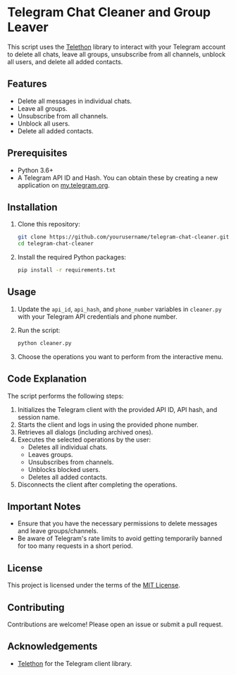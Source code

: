 # Telegram Chat Cleaner and Group Leaver

This script uses the [Telethon](https://github.com/LonamiWebs/Telethon) library to interact with your Telegram account to delete all chats, leave all groups, unsubscribe from all channels, unblock all users, and delete all added contacts.

## Features

- Delete all messages in individual chats.
- Leave all groups.
- Unsubscribe from all channels.
- Unblock all users.
- Delete all added contacts.

## Prerequisites

- Python 3.6+
- A Telegram API ID and Hash. You can obtain these by creating a new application on [my.telegram.org](https://my.telegram.org).

## Installation

1. Clone this repository:
    ```sh
    git clone https://github.com/yourusername/telegram-chat-cleaner.git
    cd telegram-chat-cleaner
    ```

2. Install the required Python packages:
    ```sh
    pip install -r requirements.txt
    ```

## Usage

1. Update the `api_id`, `api_hash`, and `phone_number` variables in `cleaner.py` with your Telegram API credentials and phone number.

2. Run the script:
    ```sh
    python cleaner.py
    ```

3. Choose the operations you want to perform from the interactive menu.

## Code Explanation

The script performs the following steps:
1. Initializes the Telegram client with the provided API ID, API hash, and session name.
2. Starts the client and logs in using the provided phone number.
3. Retrieves all dialogs (including archived ones).
4. Executes the selected operations by the user:
    - Deletes all individual chats.
    - Leaves groups.
    - Unsubscribes from channels.
    - Unblocks blocked users.
    - Deletes all added contacts.
5. Disconnects the client after completing the operations.

## Important Notes

- Ensure that you have the necessary permissions to delete messages and leave groups/channels.
- Be aware of Telegram's rate limits to avoid getting temporarily banned for too many requests in a short period.

## License

This project is licensed under the terms of the [MIT License](LICENSE).

## Contributing

Contributions are welcome! Please open an issue or submit a pull request.

## Acknowledgements

- [Telethon](https://github.com/LonamiWebs/Telethon) for the Telegram client library.
